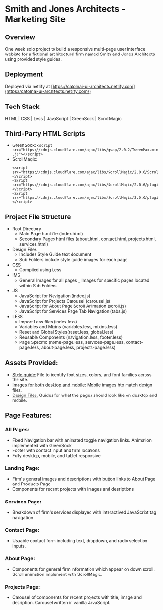 # Smith and Jones Architects - Marketing Site

## Overview

One week solo project to build a responsive multi-page user interface webiste for a fictional architectural firm named Smith and Jones Architects using provided style guides.

## Deployment

Deployed via netlify at [https://catolnai-ui-architects.netlify.com](https://catolnai-ui-architects.netlify.com/)

## Tech Stack
HTML | CSS | Less | JavaScript | GreenSock | ScrollMagic

## Third-Party HTML Scripts
- GreenSock: 
	`<script src="https://cdnjs.cloudflare.com/ajax/libs/gsap/2.0.2/TweenMax.min.js"></script>`
- ScrollMagic: 
	```
	<script src="https://cdnjs.cloudflare.com/ajax/libs/ScrollMagic/2.0.6/ScrollMagic.min.js"></script>
	<script src="https://cdnjs.cloudflare.com/ajax/libs/ScrollMagic/2.0.6/plugins/debug.addIndicators.min.js"></script>
	<script src="https://cdnjs.cloudflare.com/ajax/libs/ScrollMagic/2.0.6/plugins/animation.gsap.js"></script>
	```

## Project File Structure
- Root Directory
	- Main Page html file (index.html)
	- Secondary Pages html files (about.html, contact.html, projects.html, services.html)
- Design Files
	- Includes Style Guide text document
	- Sub Folders include style guide images for each page
- CSS
	- Compiled using Less
- IMG
	- General Images for all pages
	_ Images for specific pages located within Sub Folders
- JS
	- JavaScript for Navigation (index.js) 
	- JavaScript for Projects Carousel (carousel.js)
	- JavaScript for About Page Scroll Animation (scroll.js)
	- JavaScript for Services Page Tab Navigation (tabs.js)
- LESS
	- Import Less files (index.less)
	- Variables and Mixins (variables.less, mixins.less)
	- Reset and Global Styles(reset.less, global.less)
	- Reusable Components (navigation.less, footer.less)
	- Page Specific (home-page.less, services-page.less, contact-page.less, about-page.less, projects-page.less)

## Assets Provided:
* [Style guide:](/DesignFiles/style-guide.md) File to identify font sizes, colors, and font families across the site.
* [Images for both desktop and mobile:](/img) Mobile images hto match design files.
* [Design Files:](/DesignFiles) Guides for what the pages should look like on desktop and mobile.  

## Page Features:

### All Pages:

- Fixed Navigation bar with animated toggle navigation links. Animation implemented with GreenSock.
- Footer with contact input and firm locations
- Fully desktop, mobile, and tablet responsive

### Landing Page:

- Firm's general images and descriptions with button links to About Page and Products Page
- Components for recent projects with images and desriptions

### Services Page:

- Breakdown of firm's services displayed with interactived JavaScript tag navigation

### Contact Page:

- Usuable contact form including text, dropdown, and radio selection inputs.

### About Page:

- Components for general firm information which appear on down scroll. Scroll animation implement with ScrollMagic.

### Projects Page:

- Carousel of components for recent projects with title, image and desription. Carousel written in vanilla JavaScript.

